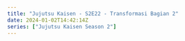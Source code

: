 ```yaml
---
title: "Jujutsu Kaisen - S2E22 - Transformasi Bagian 2"
date: 2024-01-02T14:42:14Z
series: ["Jujutsu Kaisen Season 2"]
---
```



<mux-player stream-type="on-demand"
  src="https://kp3d-my.sharepoint.com/personal/ryoo_kp3d_onmicrosoft_com/_layouts/15/download.aspx?share=EaC5ShmFn95KleQ8liwexVMBK4M2nlNouo1u2L-D3hAnPA" prefer-playback="mse" controls>
  </mux-player>
  
  
  <script src="https://cdn.jsdelivr.net/npm/@mux/mux-player"></script>
  
 <script type="application/ld+json">
 {
  "@context": "https://schema.org/",
  "@type": "VideoObject",
  "name": "Jujutsu Kaisen - S2E22 - Transformasi Bagian 2",
  "contentUrl": "https://stream.mux.com/GTRgL90102MYfGl9gCJUiccEgCjINatnZ6A8qAU6nhz6Q.m3u8",
  "thumbnailUrl": "https://graph.org/file/fccbbe529105363755e15.jpg?width=314&fit_mode=preserve&time=25",
  "uploadDate": "2023-12-17T02:58:15Z",
}

</script>